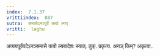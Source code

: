 ```yaml
---
index:  7.1.37
vrittiindex:  887
sutra:  समासेऽनञ्पूर्वे क्त्वो ल्यप्
vritti:  laghu 
---
```


अव्ययपूर्वपदेऽनञ्समासे क्त्वो ल्यबादेशः स्यात्. तुक्. प्रकृत्य. अनञ् किम्? अकृत्वा..

